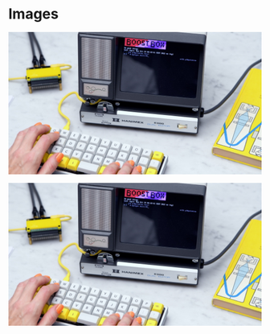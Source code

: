 # Images

![Action Shot](/images/OscilloscopeBoostbox.jpg)

![Action Shot](/images/OscilloscopeBoostbox.jpg)


